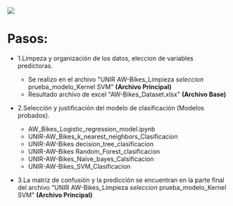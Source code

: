 ![](https://empleoypracticas.unir.net/wp-content/uploads/2021/07/Unir_M_600px.png)

# Pasos:
+ 1.Limpeza y organización de los datos, eleccion de variables predictoras.
  + Se realizo en el archivo "UNIR AW-Bikes_Limpieza _seleccion_ prueba_modelo_Kernel SVM" **(Archivo Principal)**
  + Resultado archivo de excel "AW-Bikes_Dataset.xlsx" **(Archivo Base)**

    
+ 2.Selección y justificación del modelo de clasificación (Modelos probados).
  + AW_Bikes_Logistic_regression_model.ipynb
  + UNIR-AW_Bikes_k_nearest_neighbors_Clasificacion
  + UNIR-AW-Bikes decision_tree_clasificacion
  + UNIR-AW-Bikes Random_Forest_clasificacion
  + UNIR-AW-Bikes_Naive_bayes_Calsificacion
  + UNIR-AW-Bikes_SVM_Clasificacion

 
+ 3.La matriz de confusión y la predicción se encuentran en la parte final del archivo "UNIR AW-Bikes_Limpieza _seleccion_ prueba_modelo_Kernel SVM" **(Archivo Principal)**
